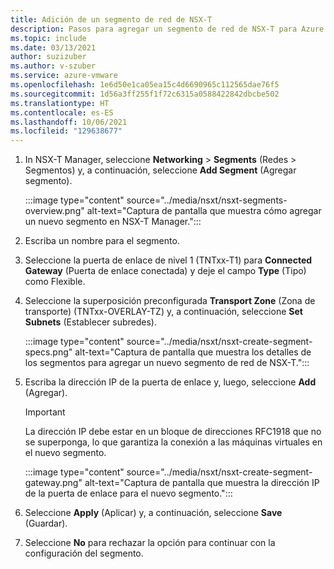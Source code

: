 ```yaml
---
title: Adición de un segmento de red de NSX-T
description: Pasos para agregar un segmento de red de NSX-T para Azure VMware Solution en NSX-T Manager.
ms.topic: include
ms.date: 03/13/2021
author: suzizuber
ms.author: v-szuber
ms.service: azure-vmware
ms.openlocfilehash: 1e6d50e1ca05ea15c4d6690965c112565dae76f5
ms.sourcegitcommit: 1d56a3ff255f1f72c6315a0588422842dbcbe502
ms.translationtype: HT
ms.contentlocale: es-ES
ms.lasthandoff: 10/06/2021
ms.locfileid: "129638677"
---
```

<!-- Used in configure-dhcp-azure-vmware-solution.md and tutorial-nsx-t-network-segment.md -->

1. In NSX-T Manager, seleccione **Networking** > **Segments** (Redes > Segmentos) y, a continuación, seleccione **Add Segment** (Agregar segmento). 

   :::image type="content" source="../media/nsxt/nsxt-segments-overview.png" alt-text="Captura de pantalla que muestra cómo agregar un nuevo segmento en NSX-T Manager.":::

1. Escriba un nombre para el segmento.

1. Seleccione la puerta de enlace de nivel 1 (TNTxx-T1) para **Connected Gateway** (Puerta de enlace conectada) y deje el campo **Type** (Tipo) como Flexible.

1. Seleccione la superposición preconfigurada **Transport Zone** (Zona de transporte) (TNTxx-OVERLAY-TZ) y, a continuación, seleccione **Set Subnets** (Establecer subredes). 

   :::image type="content" source="../media/nsxt/nsxt-create-segment-specs.png" alt-text="Captura de pantalla que muestra los detalles de los segmentos para agregar un nuevo segmento de red de NSX-T.":::

1. Escriba la dirección IP de la puerta de enlace y, luego, seleccione **Add** (Agregar). 

   >[!IMPORTANT]
   >La dirección IP debe estar en un bloque de direcciones RFC1918 que no se superponga, lo que garantiza la conexión a las máquinas virtuales en el nuevo segmento.

   :::image type="content" source="../media/nsxt/nsxt-create-segment-gateway.png" alt-text="Captura de pantalla que muestra la dirección IP de la puerta de enlace para el nuevo segmento.":::

1. Seleccione **Apply** (Aplicar) y, a continuación, seleccione **Save** (Guardar).

1. Seleccione **No** para rechazar la opción para continuar con la configuración del segmento. 


